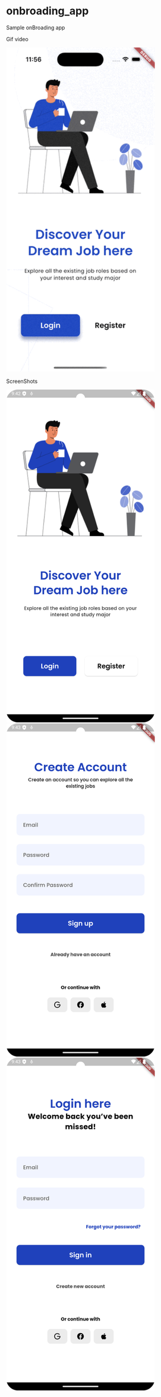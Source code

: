# onbroading_app

Sample onBroading app

Gif video

<img src="screenshots/App_Record.gif" alt="App Running" width="400">

ScreenShots

<img src="screenshots/Welcome_Screen.png" alt="Welcome Screen" width="400">
<img src="screenshots/Register_Screen.png" alt="Register Screen" width="400">
<img src="screenshots/Login_Screen.png" alt="Login Screen" width="400">

